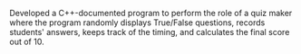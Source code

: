 Developed a C++-documented program to perform the role of a quiz maker where the program randomly displays True/False questions, records students' answers, keeps track of the timing, and calculates the final score out of 10.
